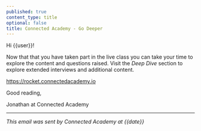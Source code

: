 ```yaml
---
published: true
content_type: title
optional: false
title: Connected Academy - Go Deeper
---
```

Hi {{user}}!

Now that that you have taken part in the live class you can take your time to explore the content and questions raised. Visit the *Deep Dive* section to explore extended interviews and additional content.

https://rocket.connectedacademy.io

Good reading,

Jonathan at Connected Academy

----
_This email was sent by Connected Academy at {{date}}_
